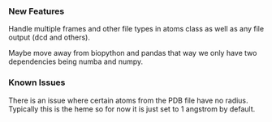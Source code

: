 ### New Features

Handle multiple frames and other file types in atoms class as well as any file
output (dcd and others).

Maybe move away from biopython and pandas that way we only have two dependencies
being numba and numpy.

### Known Issues

There is an issue where certain atoms from the PDB file have no radius.
Typically this is the heme so for now it is just set to 1 angstrom by default.
